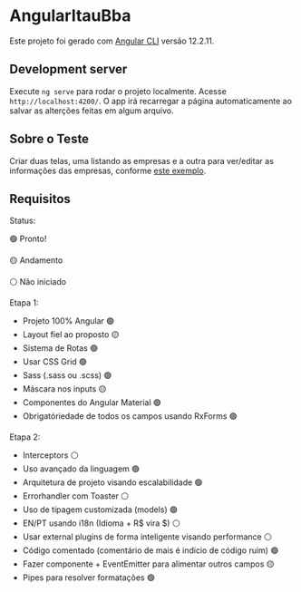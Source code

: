 # AngularItauBba

Este projeto foi gerado com [Angular CLI](https://github.com/angular/angular-cli) versão 12.2.11.

## Development server

Execute `ng serve` para rodar o projeto localmente. Acesse `http://localhost:4200/`. O app irá recarregar a página automaticamente ao salvar as alterções feitas em algum arquivo.

## Sobre o Teste

Criar duas telas, uma listando as empresas e a outra para ver/editar as informações das empresas, conforme [este exemplo](https://bit.ly/2R0ygPR).

## Requisitos

Status:

:green_circle: Pronto!

:yellow_circle: Andamento

:white_circle: Não iniciado

Etapa 1:

- Projeto 100% Angular :green_circle:
- Layout fiel ao proposto :yellow_circle:
- Sistema de Rotas :green_circle:
- Usar CSS Grid :green_circle:
- Sass (.sass ou .scss) :green_circle:
- Máscara nos inputs :yellow_circle:
- Componentes do Angular Material :green_circle:
- Obrigatóriedade de todos os campos usando RxForms :green_circle:

Etapa 2:

- Interceptors :white_circle:
- Uso avançado da linguagem :green_circle:
- Arquitetura de projeto visando escalabilidade :green_circle:
- Errorhandler com Toaster :white_circle:
- Uso de tipagem customizada (models) :green_circle:
- EN/PT usando i18n (Idioma + R$ vira $) :white_circle:
- Usar external plugins de forma inteligente visando performance :white_circle:
- Código comentado (comentário de mais é indicio de código ruim) :green_circle:
- Fazer componente <app-cep> + EventEmitter para alimentar outros campos :yellow_circle:
- Pipes para resolver formatações :green_circle:
